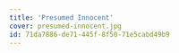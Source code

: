 ```yaml
---
title: 'Presumed Innocent'
cover: presumed-innocent.jpg
id: 71da7886-de71-445f-8f50-71e5cabd49b9
---
```

